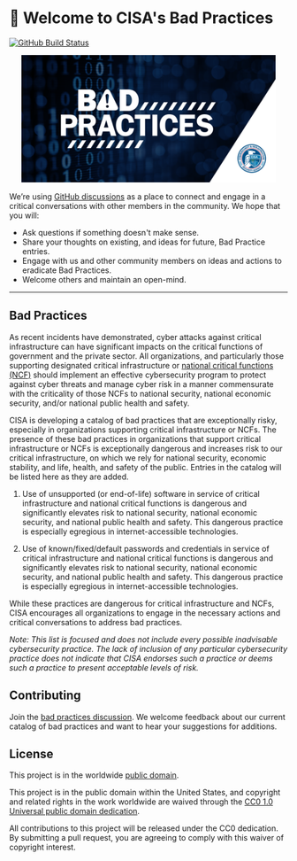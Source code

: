 # 👋 Welcome to CISA's Bad Practices #

[![GitHub Build Status](https://github.com/cisagov/bad-practices/workflows/build/badge.svg)](https://github.com/cisagov/bad-practices/actions)

<div align="center">
<img width="460" src="assets/banner.png">
</div>

We’re using [GitHub
discussions](https://github.com/cisagov/bad-practices/discussions) as a place to
connect and engage in a critical conversations with other members in the
community. We hope that you will:

- Ask questions if something doesn't make sense.
- Share  your thoughts on existing, and ideas for future, Bad Practice entries.
- Engage with us and other community members on ideas and actions to eradicate
  Bad Practices.
- Welcome others and maintain an open-mind.

---

## Bad Practices ##

As recent incidents have demonstrated, cyber attacks against critical
infrastructure can have significant impacts on the critical functions of
government and the private sector. All organizations, and particularly those
supporting designated critical infrastructure or [national critical functions
(NCF)](https://www.cisa.gov/national-critical-functions) should implement an
effective cybersecurity program to protect against cyber threats and manage
cyber risk in a manner commensurate with the criticality of those NCFs to
national security, national economic security, and/or national public health and
safety.

CISA is developing a catalog of bad practices that are exceptionally risky,
especially in organizations supporting critical infrastructure or NCFs. The
presence of these bad practices in organizations that support critical
infrastructure or NCFs is exceptionally dangerous and increases risk to our
critical infrastructure, on which we rely for national security, economic
stability, and life, health, and safety of the public. Entries in the catalog
will be listed here as they are added.

1. Use of unsupported (or end-of-life) software in service of critical
   infrastructure and national critical functions is dangerous and significantly
   elevates risk to national security, national economic security, and national
   public health and safety. This dangerous practice is especially egregious in
   internet-accessible technologies.

1. Use of known/fixed/default passwords and credentials in service of critical
   infrastructure and national critical functions is dangerous and significantly
   elevates risk to national security, national economic security, and national
   public health and safety. This dangerous practice is especially egregious in
   internet-accessible technologies.

While these practices are dangerous for critical infrastructure and NCFs, CISA
encourages all organizations to engage in the necessary actions and critical
conversations to address bad practices.

*Note: This list is focused and does not include every possible inadvisable
cybersecurity practice. The lack of inclusion of any particular cybersecurity
practice does not indicate that CISA endorses such a practice or deems such a
practice to present acceptable levels of risk.*

## Contributing ##

Join the [bad practices
discussion](https://github.com/cisagov/bad-practices/discussions).  We welcome
feedback about our current catalog of bad practices and want to hear your
suggestions for additions.

## License ##

This project is in the worldwide [public domain](LICENSE).

This project is in the public domain within the United States, and
copyright and related rights in the work worldwide are waived through
the [CC0 1.0 Universal public domain
dedication](https://creativecommons.org/publicdomain/zero/1.0/).

All contributions to this project will be released under the CC0
dedication. By submitting a pull request, you are agreeing to comply
with this waiver of copyright interest.

